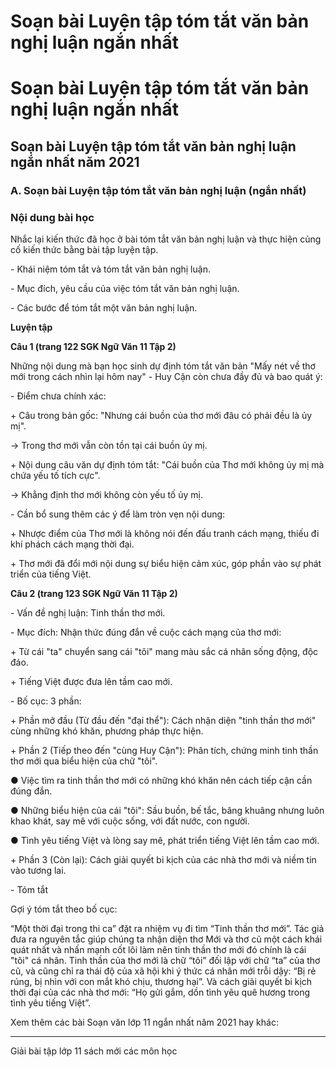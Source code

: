 # Soạn bài Luyện tập tóm tắt văn bản nghị luận ngắn nhất

# Soạn bài Luyện tập tóm tắt văn bản nghị luận ngắn nhất

## Soạn bài Luyện tập tóm tắt văn bản nghị luận ngắn nhất năm 2021

### **A. Soạn bài Luyện tập tóm tắt văn bản nghị luận (ngắn nhất)**

### Nội dung bài học

Nhắc lại kiến thức đã học ở bài tóm tắt văn bản nghị luận và thực hiện củng cố kiến thức bằng bài tập luyện tập. 

\- Khái niệm tóm tắt và tóm tắt văn bản nghị luận. 

\- Mục đích, yêu cầu của việc tóm tắt văn bản nghị luận. 

\- Các bước để tóm tắt một văn bản nghị luận. 

**Luyện tập**

**Câu 1 (trang 122 SGK Ngữ Văn 11 Tập 2)**

Những nội dung mà bạn học sinh dự định tóm tắt văn bản "Mấy nét về thơ mới trong cách nhìn lại hôm nay" - Huy Cận còn chưa đầy đủ và bao quát ý: 

\- Điểm chưa chính xác: 

\+ Câu trong bản gốc: "Nhưng cái buồn của thơ mới đâu có phải đều là ủy mị". 

→ Trong thơ mới vẫn còn tồn tại cái buồn ủy mị. 

\+ Nội dung câu văn dự định tóm tắt: "Cái buồn của Thơ mới không ủy mị mà chứa yếu tố tích cực". 

→ Khẳng định thơ mới không còn yếu tố ủy mị. 

\- Cần bổ sung thêm các ý để làm tròn vẹn nội dung: 

\+ Nhược điểm của Thơ mới là không nói đến đấu tranh cách mạng, thiếu đi khí phách cách mạng thời đại. 

\+ Thơ mới đã đổi mới nội dung sự biểu hiện cảm xúc, góp phần vào sự phát triển của tiếng Việt. 

**Câu 2 (trang 123 SGK Ngữ Văn 11 Tập 2)**

\- Vấn đề nghị luận: Tinh thần thơ mới. 

\- Mục đích: Nhận thức đúng đắn về cuộc cách mạng của thơ mới: 

\+ Từ cái "ta" chuyển sang cái "tôi" mang màu sắc cá nhân sống động, độc đáo. 

\+ Tiếng Việt được đưa lên tầm cao mới. 

\- Bố cục: 3 phần: 

\+ Phần mở đầu (Từ đầu đến "đại thể"): Cách nhận diện "tinh thần thơ mới" cùng những khó khăn, phương pháp thực hiện. 

\+ Phần 2 (Tiếp theo đến "cùng Huy Cận"): Phân tích, chứng minh tinh thần thơ mới qua biểu hiện của chữ "tôi". 

● Việc tìm ra tinh thần thơ mới có những khó khăn nên cách tiếp cận cần đúng đắn. 

● Những biểu hiện của cái "tôi": Sầu buồn, bế tắc, bâng khuâng nhưng luôn khao khát, say mê với cuộc sống, với đất nước, con người. 

● Tình yêu tiếng Việt và lòng say mê, phát triển tiếng Việt lên tầm cao mới. 

\+ Phần 3 (Còn lại): Cách giải quyết bi kịch của các nhà thơ mới và niềm tin vào tương lai. 

\- Tóm tắt 

Gợi ý tóm tắt theo bố cục: 

“Một thời đại trong thi ca” đặt ra nhiệm vụ đi tìm “Tinh thần thơ mới”. Tác giả đưa ra nguyên tắc giúp chúng ta nhận diện thơ Mới và thơ cũ một cách khái quát nhất và nhấn mạnh cốt lõi làm nên tinh thần thơ mới đó chính là cái "tôi" cá nhân. Tinh thần của thơ mới là chữ “tôi” đối lập với chữ “ta” của thơ cũ, và cũng chỉ ra thái độ của xã hội khi ý thức cá nhân mới trỗi dậy: “Bị rẻ rúng, bị nhìn với con mắt khó chịu, thương hại”. Và cách giải quyết bi kịch thời đại của các nhà thơ mới: “Họ gửi gắm, dồn tình yêu quê hương trong tình yêu tiếng Việt”. 

Xem thêm các bài Soạn văn lớp 11 ngắn nhất năm 2021 hay khác:

* * *

Giải bài tập lớp 11 sách mới các môn học
